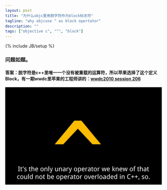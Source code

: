 ```yaml
---
layout: post
title: "为什么objc里用脱字符作为block标志符"
tagline: "why objcuse ^ as block opertator"
description: ""
tags: ["objective c", "^", "block"]
---
```

{% include JB/setup %}

### 问题如题。

#### 答案：脱字符是c++里唯一一个没有被重载的运算符，所以苹果选择了这个定义Block，有一期wwdc里苹果的工程师讲的：[wwdc2010 session 206](https://developer.apple.com/library/mac/#featuredarticles/BlocksGCD/_index.html)

![it's the only unary operator we knew of that could not be operator overloaded in C++, so ...](/atachments/wwdc_2010_session_206.jpg)
